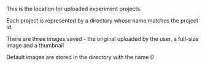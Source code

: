 This is the location for uploaded experiment projects.

Each project is represented by a directory whose name matches the 
project id.

There are three images saved - the original uploaded by the user, a full-size 
image and a thumbnail

Default images are stored in the directory with the name *0*
